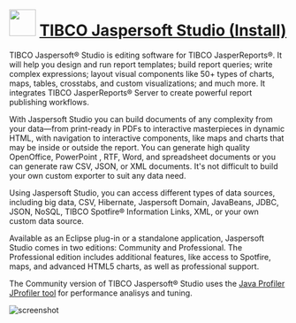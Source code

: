 ﻿# <img src="https://cdn.jsdelivr.net/gh/chtof/chocolatey-packages/automatic/tjs/tjs.png" width="48" height="48"/> [TIBCO Jaspersoft Studio (Install)](https://chocolatey.org/packages/tjs)

TIBCO Jaspersoft® Studio is editing software for TIBCO JasperReports®. It will help you design and run report templates; build report queries; write complex expressions; layout visual components like 50+ types of charts, maps, tables, crosstabs, and custom visualizations; and much more. It integrates TIBCO JasperReports® Server to create powerful report publishing workflows.

 
With Jaspersoft Studio you can build documents of any complexity from your data—from print-ready in PDFs to interactive masterpieces in dynamic HTML, with navigation to interactive components, like maps and charts that may be inside or outside the report. You can generate high quality OpenOffice, PowerPoint , RTF, Word, and spreadsheet documents or you can generate raw CSV, JSON, or XML  documents. It's not difficult to build your own custom exporter to suit any data need.

 
Using Jaspersoft Studio, you can access different types of data sources, including big data, CSV, Hibernate, Jaspersoft Domain, JavaBeans, JDBC, JSON, NoSQL, TIBCO Spotfire® Information Links, XML, or your own custom data source.

 
Available as an Eclipse plug-in or a standalone application, Jaspersoft Studio comes in two editions: Community and Professional. The Professional edition includes additional features, like access to Spotfire, maps, and advanced HTML5 charts, as well as professional support.

The Community version of TIBCO Jaspersoft® Studio uses the [Java Profiler JProfiler tool](https://www.ej-technologies.com/products/jprofiler/overview.html) for performance analisys and tuning.

![screenshot](https://cdn.jsdelivr.net/gh/chtof/chocolatey-packages/automatic/tjs/screenshot.png)